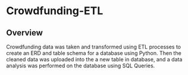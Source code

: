 # Crowdfunding-ETL

## Overview
Crowdfunding data was taken and transformed using ETL processes to create an ERD and table schema for a database using Python. Then the cleaned data was uploaded into the a new table in database, and a data analysis was performed on the database using SQL Queries. 



